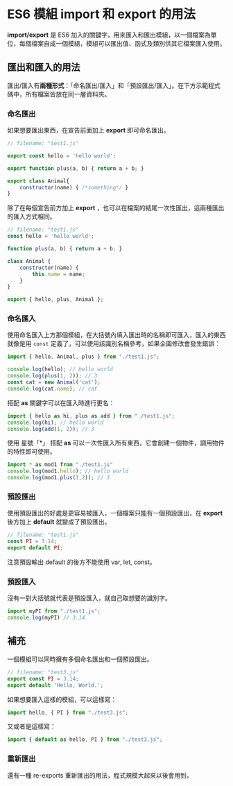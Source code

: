 # ES6 模組 import 和 export 的用法
**import/export** 是 ES6 加入的關鍵字，用來匯入和匯出模組，以一個檔案為單位，每個檔案自成一個模組，模組可以匯出值、函式及類別供其它檔案匯入使用。

## 匯出和匯入的用法
匯出/匯入有**兩種形式**：「命名匯出/匯入」和「預設匯出/匯入」。在下方示範程式碼中，所有檔案皆放在同一層資料夾。
### 命名匯出
如果想要匯出東西，在宣告前面加上 **export** 即可命名匯出。
```js
// filename: "test1.js"

export const hello = 'hello world';

export function plus(a, b) { return a + b; }

export class Animal{
    constructor(name) { /*something*/ }
}
```

除了在每個宣告前方加上 **export** ，也可以在檔案的結尾一次性匯出，這兩種匯出的匯入方式相同。
```js
// filename: "test1.js"
const hello = 'hello world';

function plus(a, b) { return a + b; }

class Animal {
    constructor(name) {
        this.name = name;
    }
}

export { hello, plus, Animal };
```

### 命名匯入
使用命名匯入上方那個模組，在大括號內填入匯出時的名稱即可匯入，匯入的東西就像是用 `const` 定義了，可以使用該識別名稱參考，如果企圖修改會發生錯誤：
```js
import { hello, Animal, plus } from "./test1.js";

console.log(hello); // hello world
console.log(plus(1, 2)); // 3
const cat = new Animal('cat');
console.log(cat.name); // cat
```
搭配 **as** 關鍵字可以在匯入時進行更名：
```js
import { hello as hi, plus as add } from "./test1.js";
console.log(hi); // hello world
console.log(add(1, 2)); // 3
```
使用 星號「*」 搭配 **as** 可以一次性匯入所有東西，它會創建一個物件，調用物件的特性即可使用。
```js
import * as mod1 from "./test1.js"
console.log(mod1.hello); // hello world
console.log(mod1.plus(1,2)); // 3
```

### 預設匯出
使用預設匯出的好處是更容易被匯入，一個檔案只能有一個預設匯出，在 **export** 後方加上 **default** 就變成了預設匯出。
```js
// filename: "test1.js"
const PI = 3.14;
export default PI;
```
注意預設輸出 default 的後方不能使用 var, let, const。

### 預設匯入
沒有一對大括號就代表是預設匯入，就自己取想要的識別字。
```js
import myPI from "./test1.js";
console.log(myPI) // 3.14
```

## 補充
一個模組可以同時擁有多個命名匯出和一個預設匯出。
```js
// filename: "test3.js"
export const PI = 3.14;
export default 'Hello, World.';
```
如果想要匯入這樣的模組，可以這樣寫：
```js
import hello, { PI } from "./test3.js";
```
又或者是這樣寫：
```js
import { default as hello, PI } from "./test3.js";
```

### 重新匯出
還有一種 re-exports 重新匯出的用法，程式規模大起來以後會用到，